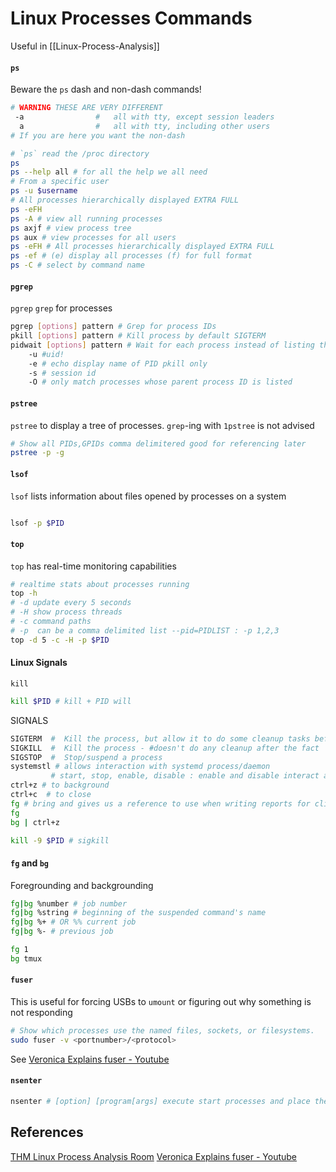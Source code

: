 # Linux Processes Commands



Useful in [[Linux-Process-Analysis]]

#### `ps`
Beware the `ps` dash and non-dash commands!
```bash
# WARNING THESE ARE VERY DIFFERENT
 -a                #   all with tty, except session leaders
  a                #   all with tty, including other users
# If you are here you want the non-dash  
```

```bash
# `ps` read the /proc directory
ps 
ps --help all # for all the help we all need
# From a specific user
ps -u $username 
# All processes hierarchically displayed EXTRA FULL
ps -eFH
ps -A # view all running processes
ps axjf # view process tree
ps aux # view processes for all users
ps -eFH # All processes hierarchically displayed EXTRA FULL
ps -ef # (e) display all processes (f) for full format
ps -C # select by command name
```

#### `pgrep`

`pgrep` `grep` for processes
```bash
pgrep [options] pattern # Grep for process IDs
pkill [options] pattern # Kill process by default SIGTERM
pidwait [options] pattern # Wait for each process instead of listing them on stdout
	-u #uid!
	-e # echo display name of PID pkill only
	-s # session id
	-O # only match processes whose parent process ID is listed  
```

#### `pstree`

`pstree` to display a tree of processes. `grep`-ing with `1pstree` is not advised
```bash
# Show all PIDs,GPIDs comma delimitered good for referencing later
pstree -p -g 
```
#### `lsof` 

`lsof` lists information about files opened by processes on a system
```bash

lsof -p $PID
```

#### `top` 

`top` has real-time monitoring capabilities
```bash
# realtime stats about processes running
top -h 
# -d update every 5 seconds
# -H show process threads
# -c command paths
# -p  can be a comma delimited list --pid=PIDLIST : -p 1,2,3
top -d 5 -c -H -p $PID
```

#### Linux Signals
`kill`
```bash
kill $PID # kill + PID will 
```

SIGNALS
```bash
SIGTERM  #  Kill the process, but allow it to do some cleanup tasks beforehand
SIGKILL  #  Kill the process - #doesn't do any cleanup after the fact
SIGSTOP  #  Stop/suspend a process
systemstl # allows interaction with systemd process/daemon
		 # start, stop, enable, disable : enable and disable interact at bootup!
ctrl+z # to background
ctrl+c  # to close
fg # bring and gives us a reference to use when writing reports for clients.g a background process back inot use on the terminal
fg
bg | ctrl+z

kill -9 $PID # sigkill
```

#### `fg` and `bg`

Foregrounding and backgrounding
```bash
fg|bg %number # job number
fg|bg %string # beginning of the suspended command's name
fg|bg %+ # OR %% current job
fg|bg %- # previous job

fg 1
bg tmux
```

#### `fuser`

This is useful for forcing USBs to `umount` or figuring out why something is not responding
```bash
# Show which processes use the named files, sockets, or filesystems.
sudo fuser -v <portnumber>/<protocol> 
```
See [Veronica Explains fuser -  Youtube](https://www.youtube.com/watch?v=xF8uttDarG0)
#### `nsenter` 
```bash
nsenter # [option] [program[args] execute start processes and place them within the same namespace as another
```


## References

[THM Linux Process Analysis Room](https://tryhackme.com/r/room/linuxprocessanalysis)
 [Veronica Explains fuser -  Youtube](https://www.youtube.com/watch?v=xF8uttDarG0)